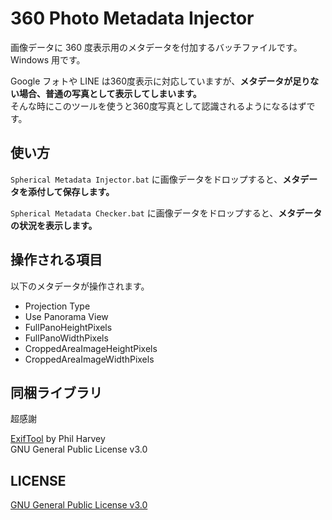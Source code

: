 # 360 Photo Metadata Injector
画像データに 360 度表示用のメタデータを付加するバッチファイルです。  
Windows 用です。

Google フォトや LINE は360度表示に対応していますが、**メタデータが足りない場合、普通の写真として表示してしまいます。**  
そんな時にこのツールを使うと360度写真として認識されるようになるはずです。

## 使い方
`Spherical Metadata Injector.bat` に画像データをドロップすると、**メタデータを添付して保存します。**

`Spherical Metadata Checker.bat` に画像データをドロップすると、**メタデータの状況を表示します。**

## 操作される項目
以下のメタデータが操作されます。
- Projection Type
- Use Panorama View
- FullPanoHeightPixels
- FullPanoWidthPixels
- CroppedAreaImageHeightPixels
- CroppedAreaImageWidthPixels

## 同梱ライブラリ
超感謝

[ExifTool](https://www.sno.phy.queensu.ca/~phil/exiftool/) by Phil Harvey  
GNU General Public License v3.0

## LICENSE
[GNU General Public License v3.0](https://github.com/yutokun/360-Photo-Metadata-Injector/blob/master/LICENSE)